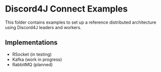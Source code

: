# Discord4J Connect Examples

This folder contains examples to set up a reference distributed architecture using Discord4J leaders and workers.

## Implementations
- RSocket (in testing)
- Kafka (work in progress)
- RabbitMQ (planned)
